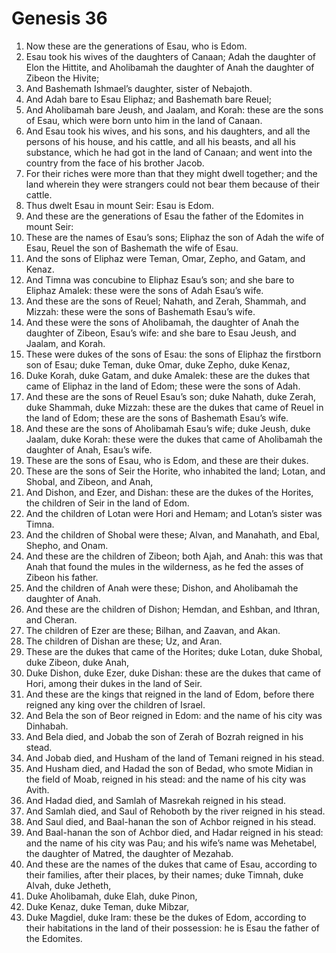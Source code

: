 ﻿# Genesis 36
1. Now these are the generations of Esau, who is Edom. 
2. Esau took his wives of the daughters of Canaan; Adah the daughter of Elon the Hittite, and Aholibamah the daughter of Anah the daughter of Zibeon the Hivite; 
3. And Bashemath Ishmael’s daughter, sister of Nebajoth. 
4. And Adah bare to Esau Eliphaz; and Bashemath bare Reuel; 
5. And Aholibamah bare Jeush, and Jaalam, and Korah: these are the sons of Esau, which were born unto him in the land of Canaan. 
6. And Esau took his wives, and his sons, and his daughters, and all the persons of his house, and his cattle, and all his beasts, and all his substance, which he had got in the land of Canaan; and went into the country from the face of his brother Jacob. 
7. For their riches were more than that they might dwell together; and the land wherein they were strangers could not bear them because of their cattle. 
8. Thus dwelt Esau in mount Seir: Esau is Edom. 
9.  And these are the generations of Esau the father of the Edomites in mount Seir: 
10. These are the names of Esau’s sons; Eliphaz the son of Adah the wife of Esau, Reuel the son of Bashemath the wife of Esau. 
11. And the sons of Eliphaz were Teman, Omar, Zepho, and Gatam, and Kenaz. 
12. And Timna was concubine to Eliphaz Esau’s son; and she bare to Eliphaz Amalek: these were the sons of Adah Esau’s wife. 
13. And these are the sons of Reuel; Nahath, and Zerah, Shammah, and Mizzah: these were the sons of Bashemath Esau’s wife. 
14.  And these were the sons of Aholibamah, the daughter of Anah the daughter of Zibeon, Esau’s wife: and she bare to Esau Jeush, and Jaalam, and Korah. 
15.  These were dukes of the sons of Esau: the sons of Eliphaz the firstborn son of Esau; duke Teman, duke Omar, duke Zepho, duke Kenaz, 
16. Duke Korah, duke Gatam, and duke Amalek: these are the dukes that came of Eliphaz in the land of Edom; these were the sons of Adah. 
17.  And these are the sons of Reuel Esau’s son; duke Nahath, duke Zerah, duke Shammah, duke Mizzah: these are the dukes that came of Reuel in the land of Edom; these are the sons of Bashemath Esau’s wife. 
18.  And these are the sons of Aholibamah Esau’s wife; duke Jeush, duke Jaalam, duke Korah: these were the dukes that came of Aholibamah the daughter of Anah, Esau’s wife. 
19. These are the sons of Esau, who is Edom, and these are their dukes. 
20.  These are the sons of Seir the Horite, who inhabited the land; Lotan, and Shobal, and Zibeon, and Anah, 
21. And Dishon, and Ezer, and Dishan: these are the dukes of the Horites, the children of Seir in the land of Edom. 
22. And the children of Lotan were Hori and Hemam; and Lotan’s sister was Timna. 
23. And the children of Shobal were these; Alvan, and Manahath, and Ebal, Shepho, and Onam. 
24. And these are the children of Zibeon; both Ajah, and Anah: this was that Anah that found the mules in the wilderness, as he fed the asses of Zibeon his father. 
25. And the children of Anah were these; Dishon, and Aholibamah the daughter of Anah. 
26. And these are the children of Dishon; Hemdan, and Eshban, and Ithran, and Cheran. 
27. The children of Ezer are these; Bilhan, and Zaavan, and Akan. 
28. The children of Dishan are these; Uz, and Aran. 
29. These are the dukes that came of the Horites; duke Lotan, duke Shobal, duke Zibeon, duke Anah, 
30. Duke Dishon, duke Ezer, duke Dishan: these are the dukes that came of Hori, among their dukes in the land of Seir. 
31.  And these are the kings that reigned in the land of Edom, before there reigned any king over the children of Israel. 
32. And Bela the son of Beor reigned in Edom: and the name of his city was Dinhabah. 
33. And Bela died, and Jobab the son of Zerah of Bozrah reigned in his stead. 
34. And Jobab died, and Husham of the land of Temani reigned in his stead. 
35. And Husham died, and Hadad the son of Bedad, who smote Midian in the field of Moab, reigned in his stead: and the name of his city was Avith. 
36. And Hadad died, and Samlah of Masrekah reigned in his stead. 
37. And Samlah died, and Saul of Rehoboth by the river reigned in his stead. 
38. And Saul died, and Baal-hanan the son of Achbor reigned in his stead. 
39. And Baal-hanan the son of Achbor died, and Hadar reigned in his stead: and the name of his city was Pau; and his wife’s name was Mehetabel, the daughter of Matred, the daughter of Mezahab. 
40. And these are the names of the dukes that came of Esau, according to their families, after their places, by their names; duke Timnah, duke Alvah, duke Jetheth, 
41. Duke Aholibamah, duke Elah, duke Pinon, 
42. Duke Kenaz, duke Teman, duke Mibzar, 
43. Duke Magdiel, duke Iram: these be the dukes of Edom, according to their habitations in the land of their possession: he is Esau the father of the Edomites. 
